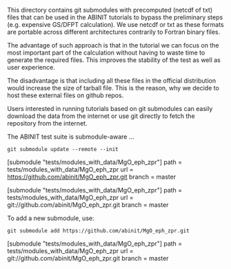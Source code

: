 
This directory contains git submodules with precomputed (netcdf of txt) files that can be used
in the ABINIT tutorials to bypass the preliminary steps (e.g. expensive GS/DFPT calculation).
We use netcdf or txt as these formats are portable across different architectures contrarily to Fortran binary files.

The advantage of such approach is that in the tutorial we can focus on the most important part of the calculation
without having to waste time to generate the required files.
This improves the stability of the test as well as user experience.

The disadvantage is that including all these files in the official distribution would 
increase the size of tarball file.
This is the reason, why we decide to host these external files on github repos.

Users interested in running tutorials based on git submodules can easily download the data from the internet
or use git directly to fetch the repository from the internet.

The ABINIT test suite is submodule-aware ...

    git submodule update --remote --init

[submodule "tests/modules_with_data/MgO_eph_zpr"]
	path = tests/modules_with_data/MgO_eph_zpr
	url = https://github.com/abinit/MgO_eph_zpr.git
	branch = master

[submodule "tests/modules_with_data/MgO_eph_zpr"]
	path = tests/modules_with_data/MgO_eph_zpr
	url = git://github.com/abinit/MgO_eph_zpr.git
	branch = master


To add a new submodule, use:


    git submodule add https://github.com/abinit/MgO_eph_zpr.git


[submodule "tests/modules_with_data/MgO_eph_zpr"]
	path = tests/modules_with_data/MgO_eph_zpr
	url = git://github.com/abinit/MgO_eph_zpr.git
	branch = master
